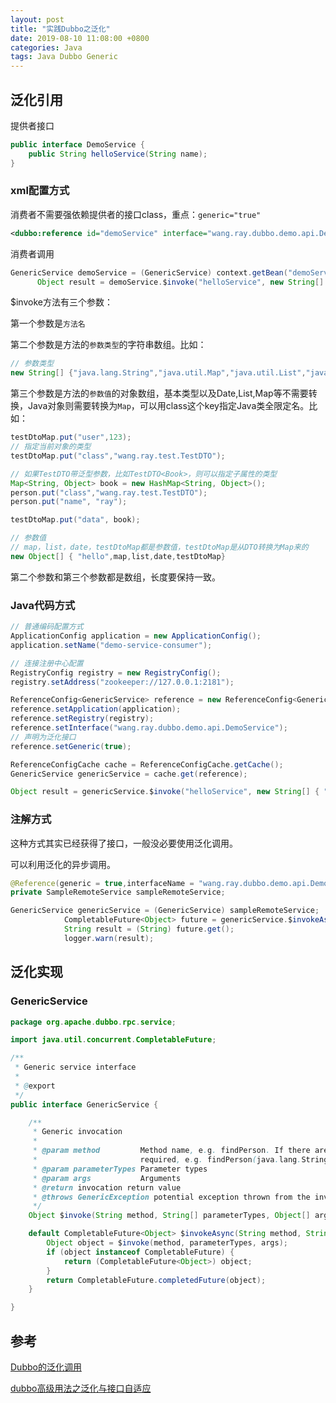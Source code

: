 ```yaml
---
layout: post
title: "实践Dubbo之泛化"
date: 2019-08-10 11:08:00 +0800
categories: Java
tags: Java Dubbo Generic
---
```


## 泛化引用

提供者接口

```java
public interface DemoService {
    public String helloService(String name);
}
```

### xml配置方式

消费者不需要强依赖提供者的接口class，重点：`generic="true"`

```xml
<dubbo:reference id="demoService" interface="wang.ray.dubbo.demo.api.DemoService" generic="true"/>
```

消费者调用

```java
GenericService demoService = (GenericService) context.getBean("demoService");
      Object result = demoService.$invoke("helloService", new String[] { "java.lang.String" }, new Object[] { "hello" });
```

$invoke方法有三个参数：

第一个参数是`方法名`

第二个参数是方法的`参数类型`的字符串数组。比如：

```java
// 参数类型
new String[] {"java.lang.String","java.util.Map","java.util.List","java.util.Date","wang.ray.test.TestDTO"}
```

第三个参数是方法的`参数值`的对象数组，基本类型以及Date,List,Map等不需要转换，Java对象则需要转换为`Map`，可以用class这个key指定Java类全限定名。比如：

```java
testDtoMap.put("user",123);
// 指定当前对象的类型
testDtoMap.put("class","wang.ray.test.TestDTO");

// 如果TestDTO带泛型参数，比如TestDTO<Book>，则可以指定子属性的类型
Map<String, Object> book = new HashMap<String, Object>();
person.put("class","wang.ray.test.TestDTO");
person.put("name", "ray");

testDtoMap.put("data", book);

// 参数值
// map，list，date，testDtoMap都是参数值，testDtoMap是从DTO转换为Map来的
new Object[] { "hello",map,list,date,testDtoMap}
```



第二个参数和第三个参数都是数组，长度要保持一致。

### Java代码方式

```java
// 普通编码配置方式
ApplicationConfig application = new ApplicationConfig();
application.setName("demo-service-consumer");

// 连接注册中心配置
RegistryConfig registry = new RegistryConfig();
registry.setAddress("zookeeper://127.0.0.1:2181");

ReferenceConfig<GenericService> reference = new ReferenceConfig<GenericService>();
reference.setApplication(application);
reference.setRegistry(registry);
reference.setInterface("wang.ray.dubbo.demo.api.DemoService");
// 声明为泛化接口
reference.setGeneric(true); 

ReferenceConfigCache cache = ReferenceConfigCache.getCache();
GenericService genericService = cache.get(reference);

Object result = genericService.$invoke("helloService", new String[] { "java.lang.String" },new Object[] { "world" });
```

### 注解方式

这种方式其实已经获得了接口，一般没必要使用泛化调用。

可以利用泛化的异步调用。

```java
@Reference(generic = true,interfaceName = "wang.ray.dubbo.demo.api.DemoService")
private SampleRemoteService sampleRemoteService;

GenericService genericService = (GenericService) sampleRemoteService;
            CompletableFuture<Object> future = genericService.$invokeAsync("helloService", new String[] { "java.lang.String" }, new Object[] { "Wang" });
            String result = (String) future.get();
            logger.warn(result);
```



## 泛化实现

### GenericService

```java
package org.apache.dubbo.rpc.service;

import java.util.concurrent.CompletableFuture;

/**
 * Generic service interface
 *
 * @export
 */
public interface GenericService {

    /**
     * Generic invocation
     *
     * @param method         Method name, e.g. findPerson. If there are overridden methods, parameter info is
     *                       required, e.g. findPerson(java.lang.String)
     * @param parameterTypes Parameter types
     * @param args           Arguments
     * @return invocation return value
     * @throws GenericException potential exception thrown from the invocation
     */
    Object $invoke(String method, String[] parameterTypes, Object[] args) throws GenericException;

    default CompletableFuture<Object> $invokeAsync(String method, String[] parameterTypes, Object[] args) throws GenericException {
        Object object = $invoke(method, parameterTypes, args);
        if (object instanceof CompletableFuture) {
            return (CompletableFuture<Object>) object;
        }
        return CompletableFuture.completedFuture(object);
    }

}
```



## 参考

[Dubbo的泛化调用](http://dubbo.apache.org/zh-cn/blog/dubbo-generic-invoke.html)

[dubbo高级用法之泛化与接口自适应](https://zhuanlan.zhihu.com/p/29410596)